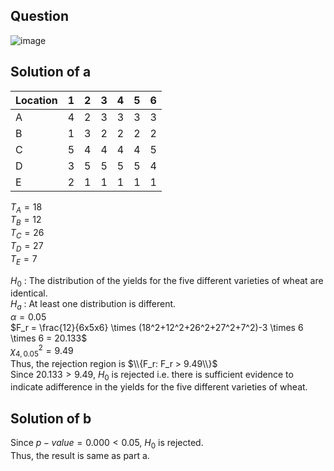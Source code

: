 ## Question

![image](https://github.com/user-attachments/assets/1cf19d2f-3f5d-427c-95c0-38f1e6b40b9c)

## Solution of a

|Location| 1 | 2 | 3 | 4 | 5 | 6 |
|--------|---|---|---|---|---|---|
|    A   | 4 | 2 | 3 | 3 | 3 | 3 |
|    B   | 1 | 3 | 2 | 2 | 2 | 2 |
|    C   | 5 | 4 | 4 | 4 | 4 | 5 |
|    D   | 3 | 5 | 5 | 5 | 5 | 4 |
|    E   | 2 | 1 | 1 | 1 | 1 | 1 |

$T_A = 18$  
$T_B = 12$  
$T_C = 26$  
$T_D = 27$  
$T_E = 7$  

$H_0$ : The distribution of the yields for the five different varieties of wheat are identical.  
$H_a$ : At least one distribution is different.  
$\alpha = 0.05$  
$F_r = \frac{12}{6x5x6} \times (18^2+12^2+26^2+27^2+7^2)-3 \times 6 \times 6 = 20.133$  
$\chi^2_{4, 0.05} = 9.49$  
Thus, the rejection region is $\\{F_r: F_r > 9.49\\}$  
Since $20.133 > 9.49$, $H_0$ is rejected i.e. there is sufficient evidence to indicate adifference in the yields for the five different varieties of wheat.

## Solution of b

Since $p-value = 0.000 < 0.05$, $H_0$ is rejected.  
Thus, the result is same as part a.
